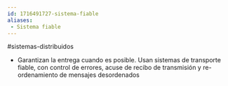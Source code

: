 ```yaml
---
id: 1716491727-sistema-fiable
aliases:
 - Sistema fiable
---
```


#sistemas-distribuidos 

- Garantizan la entrega cuando es posible. Usan sistemas de transporte fiable, con control de errores, acuse de recibo de transmisión y re-ordenamiento de mensajes desordenados